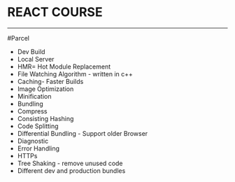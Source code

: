  # REACT COURSE


-------------
 #Parcel
 - Dev Build
 - Local Server
 - HMR= Hot Module Replacement
 - File Watching Algorithm - written in c++
 - Caching- Faster Builds
 - Image Optimization
 - Minification
 - Bundling
 - Compress
 - Consisting Hashing
 - Code Splitting
 - Differential Bundling - Support older Browser
 - Diagnostic
 - Error Handling
 - HTTPs
 - Tree Shaking - remove unused code
 - Different dev and production bundles
